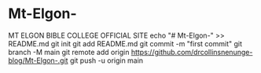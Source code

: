 # Mt-Elgon-
MT ELGON BIBLE COLLEGE OFFICIAL SITE 
echo "# Mt-Elgon-" >> README.md
git init
git add README.md
git commit -m "first commit"
git branch -M main
git remote add origin https://github.com/drcollinsnenunge-blog/Mt-Elgon-.git
git push -u origin main
